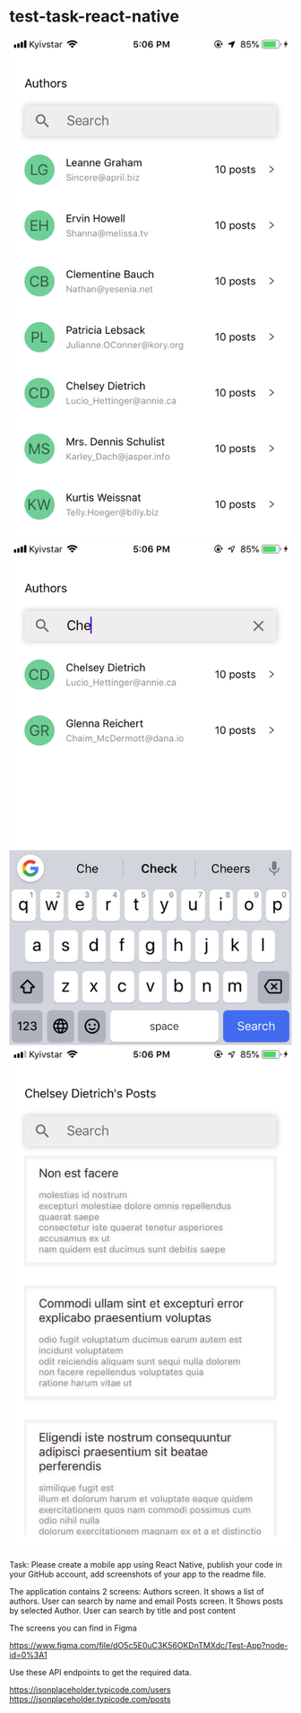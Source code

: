 # test-task-react-native

![alt text](screenshots/IMG_2139.JPG "первый экран")​
![alt text](screenshots/IMG_2140.JPG "поиск")​
![alt text](screenshots/IMG_2141.JPG "второй экран")​

Task:
Please create a mobile app using React Native, publish your code in your GitHub account, add screenshots of your app to the readme file. 

The application contains 2 screens:
Authors screen. It shows a list of authors. User can search by name and email 
Posts screen. It  Shows posts by selected Author.  User can search by title and post content 

The screens you can find in Figma

https://www.figma.com/file/dO5c5E0uC3K56OKDnTMXdc/Test-App?node-id=0%3A1

Use these API endpoints to get the required data.

https://jsonplaceholder.typicode.com/users
https://jsonplaceholder.typicode.com/posts
